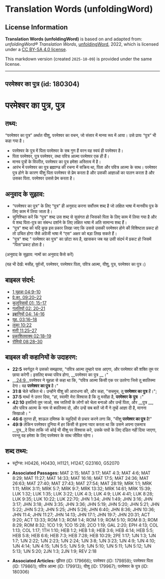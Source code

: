# Translation Words (unfoldingWord)

## License Information

**Translation Words (unfoldingWord)** is based on and adapted from: _unfoldingWord® Translation Words_, [unfoldingWord](https://unfoldingword.org/utw), 2022, which is licensed under a [CC BY-SA 4.0 license](https://creativecommons.org/licenses/by-sa/4.0/legalcode.en).

This markdown version (created `2025-10-09`) is provided under the same license.



--------------------------------

## परमेश्वर का पुत्र (id: 180304)

परमेश्वर का पुत्र, पुत्र
========================

तथ्य:
-----

“परमेश्वर का पुत्र” अर्थात यीशु, परमेश्वर का वचन, जो संसार में मानव रूप में आया। उसे प्रायः “पुत्र” भी कहा गया है।

* परमेश्वर के पुत्र में पिता परमेश्वर के सब गुण हैं वरन वह स्वयं ही परमेश्वर है।
* पिता परमेश्वर, पुत्र परमेश्वर, तथा पवित्र आत्मा परमेश्वर एक ही हैं।
* मानव पुत्रों के विपरीत, परमेश्वर का पुत्र हमेशा अस्तित्व में है।
* आरंभ में परमेश्वर का पुत्र ब्रह्माण्ड की रचना में सक्रिय था, पिता और पवित्र आत्मा के साथ। परमेश्वर पुत्र होने के कारण यीशु पिता परमेश्वर से प्रेम करता है और उसकी आज्ञाओं का पालन करता है और उसका पिता. परमेश्वर उससे प्रेम करता है।

अनुवाद के सुझाव:
----------------

* “परमेश्वर का पुत्र” के लिए “पुत्र” ही अनुवाद करना सर्वोत्तम शब्द है जो लक्षित भाषा में मानवीय पुत्र के लिए काम में लिया जाता है।
* सुनिश्चित करें कि “पुत्र” शब्द उस शब्द से सुसंगत हो जिसको पिता के लिए काम में लिया गया है और ये शब्द पिता\-पुत्र का संबन्ध दर्शाने के लिए लक्षित भाषा में अति सामान्य शब्द हैं।
* “पुत्र” शब्द को यदि कुछ इस प्रकार लिखा जाए कि उससे उसकी परमेश्वर होने की विशिष्टता प्रकट हो तो उचित होगा जैसे अंग्रेजी भाषा में “एस” अक्षर को बड़ा लिख सकते हैं।
* "पुत्र" शब्द " परमेश्वर का पुत्र" का छोटा रूप है, खासकर जब यह उसी संदर्भ में प्रकट हो जिसमें "पिता"प्रकट होता है।

(अनुवाद के सुझाव: नामों का अनुवाद कैसे करें)

(यह भी देखें: मसीह, पूर्वजों, परमेश्वर, परमेश्वर पिता, पवित्र आत्मा, यीशु, पुत्र, परमेश्वर का पुत्र।)

बाइबल संदर्भ:
-------------

* [1 यूहन्ना 04:9–10](https://ref.ly/1John0:0)
* [प्रे.का. 09:20–22](https://ref.ly/Acts9:20-Acts9:22)
* [कुलुस्सियों 01: 15–17](https://ref.ly/Col1:0)
* [गलतियों 02: 20–21](https://ref.ly/Gal2:0)
* [इब्रानियों 04: 14–16](https://ref.ly/Heb4:0)
* [यूह. 03:16–18](https://ref.ly/John3:16-John3:18)
* [लूका 10:22](https://ref.ly/Luke10:22)
* [मत्ती 11:25–27](https://ref.ly/Matt11:25-Matt11:27)
* [प्रकाशितवाक्य 02:18–19](https://ref.ly/Rev2:18-Rev2:19)
* [रोमियो 08:28–30](https://ref.ly/Rom8:28-Rom8:30)

बाइबल की कहानियों के उदाहरण:
----------------------------

* **22:5** स्वर्गदूत ने उसको समझाया, "पवित्र आत्मा तुम्हारे पास आएगा, और परमेश्वर की शक्ति तुम पर छाया करेगी। इसलिए बच्चा पवित्र होगा, \_\_परमेश्वर का पुत्र \_\_।"
* \_\_[24:9](rc://*/tn/help/obs/24/09)\_\_परमेश्वर ने यूहन्ना से कहा था कि, “पवित्र आत्मा किसी एक पर उतरेगा जिसे तू बपतिस्मा देगा। वह **परमेश्वर का पुत्र** है।"
* **31:8** चेले चकित थे। उन्होंने यीशु की आराधना की, और कहा, "सचमुच, तू **परमेश्वर का पुत्र** हैं।";
* **37:5** मार्था ने उत्तर दिया, "हां, स्वामी! मेरा विश्वास है कि तू मसीहा है, **परमेश्वर के पुत्र** ।"
* **42:10** इसलिये तुम जाओ, सब जातियों के लोगों को चेला बनाओ और उन्हें पिता, और \_\_पुत्र \_\_, और पवित्र आत्मा के नाम से बपतिस्मा दो, और उन्हें सब बातें जो मैं ने तुम्हें आज्ञा दी है, मानना सिखाओ। "
* **46:6** तुरन्त ही, शाऊल दमिश्क के यहूदियों से प्रचार करने लगा कि, "यीशु **परमेश्वर का पुत्र** है!"
* **49:9** लेकिन परमेश्वर दुनिया में हर किसी से इतना प्यार करता था कि उसने अपना एकमात्र \_\_पुत्र\_\_दे दिया ताकि जो कोई भी यीशु पर विश्वास करे, उसके पापों के लिए दंडित नहीं दिया जाएगा, परन्तु वह हमेशा के लिए परमेश्वर के साथ जीवित रहेगा।

शब्द तथ्य:
----------

* स्ट्रोंग्स: H0426, H0430, H1121, H1247, G23160, G52070

* **Associated Passages:** MAT 2:15; MAT 3:17; MAT 4:3; MAT 4:6; MAT 8:29; MAT 11:27; MAT 14:33; MAT 16:16; MAT 17:5; MAT 24:36; MAT 26:63; MAT 27:40; MAT 27:43; MAT 27:54; MAT 28:19; MRK 1:1; MRK 1:11; MRK 3:11; MRK 5:7; MRK 9:7; MRK 13:32; MRK 14:61; MRK 15:39; LUK 1:32; LUK 1:35; LUK 3:22; LUK 4:3; LUK 4:9; LUK 4:41; LUK 8:28; LUK 9:35; LUK 10:22; LUK 22:70; JHN 1:34; JHN 1:49; JHN 3:16; JHN 3:17; JHN 3:18; JHN 3:35; JHN 3:36; JHN 5:19; JHN 5:20; JHN 5:21; JHN 5:22; JHN 5:23; JHN 5:25; JHN 5:26; JHN 6:40; JHN 8:36; JHN 10:36; JHN 11:4; JHN 11:27; JHN 14:13; JHN 17:1; JHN 19:7; JHN 20:31; ACT 9:20; ACT 13:33; ROM 1:3; ROM 1:4; ROM 1:9; ROM 5:10; ROM 8:3; ROM 8:29; ROM 8:32; 1CO 1:9; 1CO 15:28; 2CO 1:19; GAL 2:20; EPH 4:13; COL 1:13; COL 1:17; 1TH 1:10; HEB 1:2; HEB 1:8; HEB 3:6; HEB 4:14; HEB 5:5; HEB 5:8; HEB 6:6; HEB 7:3; HEB 7:28; HEB 10:29; 2PE 1:17; 1JN 1:3; 1JN 1:7; 1JN 2:22; 1JN 2:23; 1JN 2:24; 1JN 3:8; 1JN 3:23; 1JN 4:9; 1JN 4:10; 1JN 4:14; 1JN 4:15; 1JN 5:5; 1JN 5:9; 1JN 5:10; 1JN 5:11; 1JN 5:12; 1JN 5:13; 1JN 5:20; 2JN 1:3; 2JN 1:9; REV 2:18
* **Associated Articles:** ख्रीस्त (ID: 179666); परमेश्‍वर (ID: 179859); परमेश्वर पिता (ID: 179861); पवित्र आत्मा (ID: 179913); यीशु (ID: 179967); परमेश्वर के पुत्र (ID: 180306)

